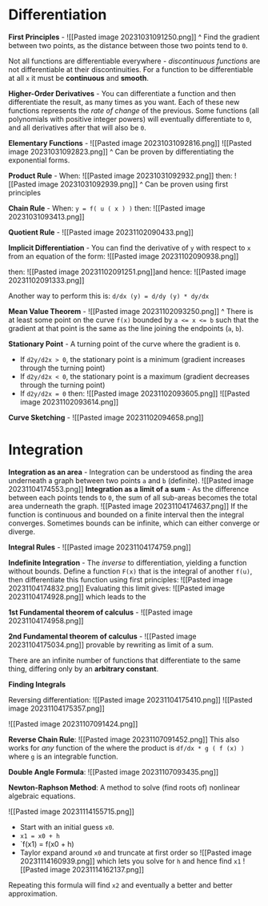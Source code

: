 # Differentiation
**First Principles** - 
![[Pasted image 20231031091250.png]]
^ Find the gradient between two points, as the distance between those two points tend to `0`.

Not all functions are differentiable everywhere - *discontinuous functions* are not differentiable at their discontinuities.
For a function to be differentiable at all `x` it must be **continuous** and **smooth**.

**Higher-Order Derivatives** - You can differentiate a function and then differentiate the result, as many times as you want. Each of these new functions represents the *rate of change* of the previous. Some functions (all polynomials with positive integer powers) will eventually differentiate to `0`, and all derivatives after that will also be `0`.

**Elementary Functions** - 
![[Pasted image 20231031092816.png]]
![[Pasted image 20231031092823.png]]
^ Can be proven by differentiating the exponential forms.

**Product Rule** -
When:
![[Pasted image 20231031092932.png]]
then:
![[Pasted image 20231031092939.png]]
^ Can be proven using first principles

**Chain Rule** - 
When:
`y = f( u ( x ) )`
then:
![[Pasted image 20231031093413.png]]

**Quotient Rule** - 
![[Pasted image 20231102090433.png]]

**Implicit Differentiation** - You can find the derivative of `y` with respect to `x` from an equation of the form:
![[Pasted image 20231102090938.png]]

then:
![[Pasted image 20231102091251.png]]and hence:
![[Pasted image 20231102091333.png]]

Another way to perform this is:
`d/dx (y) = d/dy (y) * dy/dx`

**Mean Value Theorem** - 
![[Pasted image 20231102093250.png]]
^ There is at least some point on the curve `f(x)` bounded by `a <= x <= b` such that the gradient at that point is the same as the line joining the endpoints (`a`, `b`).

**Stationary Point** - A turning point of the curve where the gradient is `0`.
- If `d2y/d2x > 0`, the stationary point is a minimum (gradient increases through the turning point)
- If `d2y/d2x < 0`, the stationary point is a maximum (gradient decreases through the turning point)
- If `d2y/d2x = 0` then:
	![[Pasted image 20231102093605.png]]
	![[Pasted image 20231102093614.png]]

**Curve Sketching** - 
![[Pasted image 20231102094658.png]]

# Integration
**Integration as an area** - Integration can be understood as finding the area underneath a graph between two points `a` and `b` (definite).
![[Pasted image 20231104174553.png]]
**Integration as a limit of a sum** - As the difference between each points tends to `0`, the sum of all sub-areas becomes the total area underneath the graph.
![[Pasted image 20231104174637.png]]
If the function is continuous and bounded on a finite interval then the integral converges.
Sometimes bounds can be infinite, which can either converge or diverge.

**Integral Rules** -
![[Pasted image 20231104174759.png]]

**Indefinite Integration** - The *inverse* to differentiation, yielding a function without bounds.
Define a function `F(x)` that is the integral of another `f(u)`, then differentiate this function using first principles:
![[Pasted image 20231104174832.png]]
Evaluating this limit gives:
![[Pasted image 20231104174928.png]]
which leads to the

**1st Fundamental theorem of calculus** -
![[Pasted image 20231104174958.png]]

**2nd Fundamental theorem of calculus** - 
![[Pasted image 20231104175034.png]]
provable by rewriting as limit of a sum.

There are an infinite number of functions that differentiate to the same thing, differing only by an **arbitrary constant**.

**Finding Integrals**

Reversing differentiation:
![[Pasted image 20231104175410.png]]
![[Pasted image 20231104175357.png]]

![[Pasted image 20231107091424.png]]

**Reverse Chain Rule**:
![[Pasted image 20231107091452.png]]
This also works for *any* function of the where the product is `df/dx * g ( f (x) )` where `g` is an integrable function.

**Double Angle Formula**:
![[Pasted image 20231107093435.png]]

**Newton-Raphson Method**:
A method to solve (find roots of) nonlinear algebraic equations.

![[Pasted image 20231114155715.png]]
- Start with an initial guess `x0`.
- `x1 = x0 + h`
- `f(x1) = f(x0 + h)
- Taylor expand around `x0` and truncate at first order so
![[Pasted image 20231114160939.png]]
which lets you solve for `h` and hence find `x1`
![[Pasted image 20231114162137.png]]

Repeating this formula will find `x2` and eventually a better and better approximation.